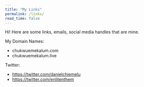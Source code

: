 ```yaml
---
title: "My Links"
permalink: /links/
read_time: false
---
```


Hi! Here are some links, emails, social media handles that are mine.

My Domain Names:

- chukwuemekalum.com
- chukwuemekalum.live

Twitter:

- https://twitter.com/danielchiemelu
- https://twitter.com/enlitenthem

